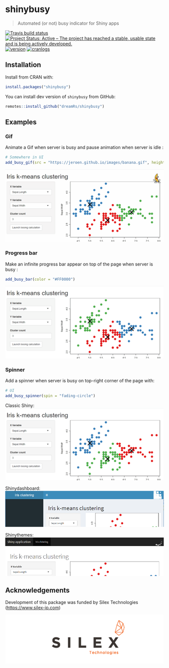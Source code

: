 # shinybusy

> Automated (or not) busy indicator for Shiny apps

[![Travis build status](https://travis-ci.org/dreamRs/shinybusy.svg?branch=master)](https://travis-ci.org/dreamRs/shinybusy)
[![Project Status: Active – The project has reached a stable, usable state and is being actively developed.](https://www.repostatus.org/badges/latest/active.svg)](https://www.repostatus.org/#active)
[![version](http://www.r-pkg.org/badges/version/shinybusy)](https://CRAN.R-project.org/package=shinybusy)
[![cranlogs](http://cranlogs.r-pkg.org/badges/shinybusy)](https://CRAN.R-project.org/package=shinybusy)


## Installation

Install from CRAN with:

```r
install.packages("shinybusy")
```

You can install dev version of `shinybusy` from GitHub:

``` r
remotes::install_github("dreamRs/shinybusy")
```



## Examples


### Gif

Animate a Gif when server is busy and pause animation when server is idle :

```r
# Somewhere in UI
add_busy_gif(src = "https://jeroen.github.io/images/banana.gif", height = 70, width = 70)
```
![](man/figures/shinybusy-gif.gif)



### Progress bar

Make an infinite progress bar appear on top of the page when server is busy :

```r
add_busy_bar(color = "#FF0000")
```

![](man/figures/shinybusy-bar.gif)




### Spinner

Add a spinner when server is busy on top-right corner of the page with:


```r
# UI
add_busy_spinner(spin = "fading-circle")
```

Classic Shiny:
![](man/figures/shinybusy-spin.gif)


Shinydashboard:
![](man/figures/spin-dash.png)

Shinythemes:
![](man/figures/spin-theme.png)






## Acknowledgements

Development of this package was funded by Silex Technologies (https://www.silex-ip.com)

<img src="man/figures/logo-silex.png">
